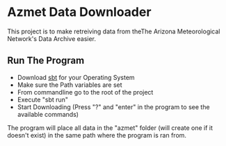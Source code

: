 # Azmet Data Downloader
This project is to make retreiving data from theThe Arizona Meteorological Network's Data Archive easier.



## Run The Program
- Download [sbt](http://www.scala-sbt.org/) for your Operating System
- Make sure the Path variables are set
- From commandline go to the root of the project
- Execute "sbt run"
- Start Downloading (Press "?" and "enter" in the program to see the available commands)

The program will place all data in the "azmet" folder (will create one if it doesn't exist)
in the same path where the program is ran from.